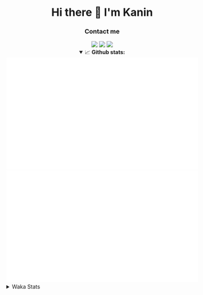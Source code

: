 <div align="center">
 <h1>Hi there 👋 I'm Kanin</h1>
 <h3>Contact me</h3>
 <a href="mailto:im@kanin.dev"><img src="https://img.shields.io/badge/gmail-%23D14836.svg?&style=for-the-badge&logo=gmail&logoColor=white"/></a>
 <a href="https://twitter.com/KaninDev"><img src="https://img.shields.io/badge/twitter-%231DA1F2.svg?&style=for-the-badge&logo=twitter&logoColor=white"/></a>
 <a href="https://www.linkedin.com/in/KaninDev"><img src="https://img.shields.io/badge/linkedin-%230077B5.svg?&style=for-the-badge&logo=linkedin&logoColor=white"/></a>
<details open>
  <summary>📈 <b>Github stats:</b></summary>
  <img src="https://github.com/Kanin/Kanin/blob/master/scripts/GitHubStats/generated/overview.svg"/>
  <img src="https://github.com/Kanin/Kanin/blob/master/scripts/GitHubStats/generated/languages.svg"/>
</details>
</div>

<details>
 <summary>Waka Stats</summary>

<!--START_SECTION:waka-->
![Code Time](http://img.shields.io/badge/Code%20Time-2%2C090%20hrs%203%20mins-blue)

![Profile Views](http://img.shields.io/badge/Profile%20Views-12-blue)

![Lines of code](https://img.shields.io/badge/From%20Hello%20World%20I%27ve%20Written-880.9%20thousand%20lines%20of%20code-blue)

**🐱 My GitHub Data** 

> 📦 102.2 kB Used in GitHub's Storage 
 > 
> 🏆 509 Contributions in the Year 2023
 > 
> 🚫 Not Opted to Hire
 > 
> 📜 22 Public Repositories 
 > 
> 🔑 11 Private Repositories 
 > 
**I'm an Early 🐤** 

```text
🌞 Morning                2215 commits        ██████░░░░░░░░░░░░░░░░░░░   24.72 % 
🌆 Daytime                2722 commits        ████████░░░░░░░░░░░░░░░░░   30.38 % 
🌃 Evening                2637 commits        ███████░░░░░░░░░░░░░░░░░░   29.43 % 
🌙 Night                  1385 commits        ████░░░░░░░░░░░░░░░░░░░░░   15.46 % 
```
📅 **I'm Most Productive on Monday** 

```text
Monday                   1667 commits        █████░░░░░░░░░░░░░░░░░░░░   18.61 % 
Tuesday                  1212 commits        ███░░░░░░░░░░░░░░░░░░░░░░   13.53 % 
Wednesday                841 commits         ██░░░░░░░░░░░░░░░░░░░░░░░   09.39 % 
Thursday                 1321 commits        ████░░░░░░░░░░░░░░░░░░░░░   14.74 % 
Friday                   1461 commits        ████░░░░░░░░░░░░░░░░░░░░░   16.31 % 
Saturday                 891 commits         ██░░░░░░░░░░░░░░░░░░░░░░░   09.95 % 
Sunday                   1566 commits        ████░░░░░░░░░░░░░░░░░░░░░   17.48 % 
```


📊 **This Week I Spent My Time On** 

```text
🕑︎ Time Zone: America/New_York

💬 Programming Languages: 
Python                   24 mins             █████████████████████░░░░   82.94 % 
GitIgnore file           2 mins              ██░░░░░░░░░░░░░░░░░░░░░░░   06.84 % 
Assembly                 0 secs              █░░░░░░░░░░░░░░░░░░░░░░░░   02.27 % 
YAML                     0 secs              █░░░░░░░░░░░░░░░░░░░░░░░░   02.09 % 
.env file                0 secs              ░░░░░░░░░░░░░░░░░░░░░░░░░   02.00 % 

🔥 Editors: 
PyCharm                  29 mins             █████████████████████████   100.00 % 

🐱‍💻 Projects: 
ModMail                  25 mins             █████████████████████░░░░   85.81 % 
Unknown Project          3 mins              ███░░░░░░░░░░░░░░░░░░░░░░   11.61 % 
APIServer                0 secs              █░░░░░░░░░░░░░░░░░░░░░░░░   02.57 % 

💻 Operating System: 
Windows                  29 mins             █████████████████████████   100.00 % 
```

**I Mostly Code in Python** 

```text
Python                   28 repos            ███████████████░░░░░░░░░░   59.57 % 
Java                     7 repos             ████░░░░░░░░░░░░░░░░░░░░░   14.89 % 
JavaScript               4 repos             ██░░░░░░░░░░░░░░░░░░░░░░░   08.51 % 
Kotlin                   2 repos             █░░░░░░░░░░░░░░░░░░░░░░░░   04.26 % 
HTML                     2 repos             █░░░░░░░░░░░░░░░░░░░░░░░░   04.26 % 
```



**Timeline**

![Lines of Code chart](https://raw.githubusercontent.com/Kanin/Kanin/master/assets/bar_graph.png)


 Last Updated on 28/08/2023 01:25:29 UTC
<!--END_SECTION:waka-->
</details>
